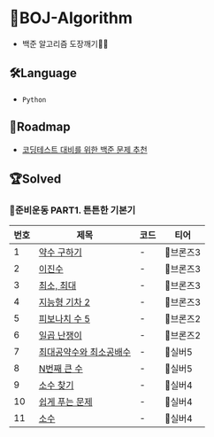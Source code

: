 # 📁BOJ-Algorithm
- 백준 알고리즘 도장깨기👊🏻

## 🛠Language

- `Python`

## 🚕Roadmap
- [코딩테스트 대비를 위한 백준 문제 추천](https://covenant.tistory.com/224?category=727170)

## 🏆Solved

### 📌준비운동 PART1. 튼튼한 기본기
|번호|제목|코드|티어|
|------|---|---|---|
|1|[약수 구하기](https://www.acmicpc.net/problem/2501)|-|🥉브론즈3|
|2|[이진수](https://www.acmicpc.net/problem/3460)|-|🥉브론즈3|
|3|[최소, 최대](https://www.acmicpc.net/problem/10818)|-|🥉브론즈3|
|4|[지능형 기차 2](https://www.acmicpc.net/problem/2460)|-|🥉브론즈3|
|5|[피보나치 수 5](https://www.acmicpc.net/problem/10870)|-|🥉브론즈2|
|6|[일곱 난쟁이](https://www.acmicpc.net/problem/2309)|-|🥉브론즈2|
|7|[최대공약수와 최소공배수](https://www.acmicpc.net/problem/2609)|-|🥈실버5|
|8|[N번째 큰 수](https://www.acmicpc.net/problem/2693)|-|🥈실버5|
|9|[소수 찾기](https://www.acmicpc.net/problem/1978)|-|🥈실버4|
|10|[쉽게 푸는 문제](https://www.acmicpc.net/problem/1292)|-|🥈실버4|
|11|[소수](https://www.acmicpc.net/problem/2581)|-|🥈실버4|
